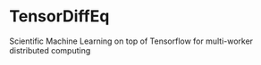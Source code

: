 # TensorDiffEq
Scientific Machine Learning on top of Tensorflow for multi-worker distributed computing
